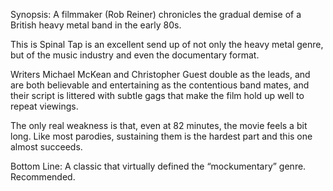Synopsis: A filmmaker (Rob Reiner) chronicles the gradual demise of a British heavy metal band in the early 80s.

This is Spinal Tap is an excellent send up of not only the heavy metal genre, but of the music industry and even the documentary format.

Writers Michael McKean and Christopher Guest double as the leads, and are both believable and entertaining as the contentious band mates, and their script is littered with subtle gags that make the film hold up well to repeat viewings.

The only real weakness is that, even at 82 minutes, the movie feels a bit long.  Like most parodies, sustaining them is the hardest part and this one almost succeeds.

Bottom Line: A classic that virtually defined the “mockumentary” genre. Recommended.